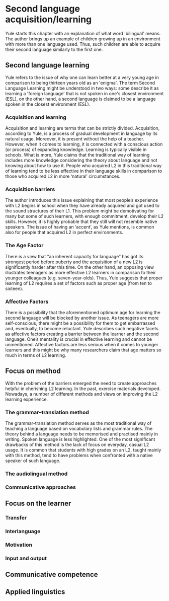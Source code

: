# Second language acquisition/learning
Yule starts this chapter with an explanation of what word 'bilingual' means. The author brings up an example of children growing up in an environment with more than one language used. Thus, such children are able to acquire their second language similarly to the first one.

## Second language learning
Yule refers to the issue of why one can learn better at a very young age in comparison to being thirteen years old as an 'enigma'. The term Second Language Learning might be understood in two ways: some describe it as learning a 'foreign language' that is not spoken in one's closest environment (ESL), on the other hand, a second language is claimed to be a language spoken in the closest environment (ESL). 
### Acquisition and learning
Acquisition and learning are terms that can be strictly divided. Acquisition, according to Yule, is a process of gradual development in language by its natural usage. Moreover, it is present without the help of a teacher. However, when it comes to learning, it is connected with a conscious action (or process) of expanding knowledge. Learning is typically visible in schools.
What is more, Yule claims that the traditional way of learning includes more knowledge considering the theory about language and not knowing about how to use it. People who acquired L2 in this traditional way of learning tend to be less effective in their language skills in comparison to those who acquired L2 in more ‘natural’ circumstances.
### Acquisition barriers
The author introduces this issue explaining that most people’s experience with L2 begins in school when they have already acquired and got used to the sound structures of their L1. This problem might be demotivating for many but some of such learners, with enough commitment, develop their L2 skills. However, it is highly probable that they still will not resemble native speakers. The issue of having an ‘accent’, as Yule mentions, is common also for people that acquired L2 in perfect environments.
### The Age Factor
There is a view that “an inherent capacity for language” has got its strongest period before puberty and the acquisition of a new L2 is significantly harder after this time. On the other hand, an opposing view illustrates teenagers as more effective L2 learners in comparison to their younger colleagues (e.g. seven-year-olds). Thus, Yule suggests that proper learning of L2 requires a set of factors such as proper age (from ten to sixteen).
### Affective Factors
There is a possibility that the aforementioned optimum age for learning the second language will be blocked by another issue. As teenagers are more self-conscious, there might be a possibility for them to get embarrassed and, eventually, to become reluctant. Yule describes such negative facets as affective factors creating a barrier between the learner and the second language. One’s mentality is crucial in effective learning and cannot be unmentioned. Affective factors are less serious when it comes to younger learners and this might be why many researchers claim that age matters so much in terms of L2 learning.
## Focus on method
With the problem of the barriers emerged the need to create approaches helpful in cherishing L2 learning. In the past, exercise materials developed. Nowadays, a number of different methods and views on improving the L2 learning experience.
### The grammar–translation method
The grammar-translation method serves as the most traditional way of teaching a language based on vocabulary lists and grammar rules. The theory behind a language needs to be memorised and practised mainly in writing. Spoken language is less highlighted. One of the most significant drawbacks of this method is the lack of focus on everyday, casual L2 usage. It is common that students with high grades on an L2, taught mainly with this method, tend to have problems when confronted with a native speaker of such language. 
### The audiolingual method

### Communicative approaches


## Focus on the learner

### Transfer

### Interlanguage

### Motivation

### Input and output


## Communicative competence


## Applied linguistics